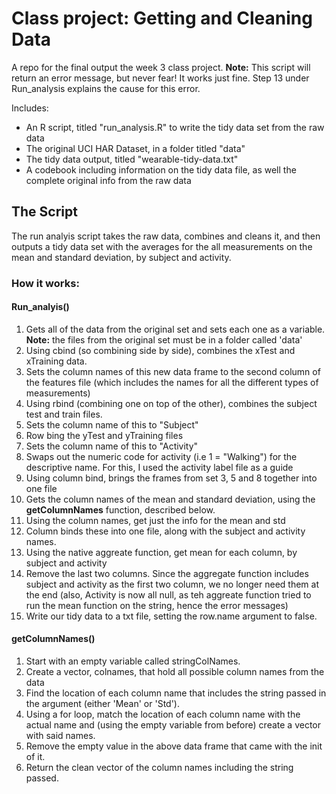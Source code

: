 # Class project: Getting and Cleaning Data
A repo for the final output the week 3 class project.
**Note:** This script will return an error message, but never fear! It works just fine. Step 13 under Run_analysis explains the cause for this error. 

Includes:
* An R script, titled "run_analysis.R" to write the tidy data set from the raw data
* The original UCI HAR Dataset, in a folder titled "data"
* The tidy data output, titled "wearable-tidy-data.txt" 
* A codebook including information on the tidy data file, as well the complete original info from the raw data 

## The Script
The run analyis script takes the raw data, combines and cleans it, and then outputs a tidy data set with the averages for the all measurements on the mean and standard deviation, by subject and activity. 

### How it works:

#### Run_analyis()

1. Gets all of the data from the original set and sets each one as a variable. **Note:** the files from the original set must be in a folder called 'data' 
2. Using cbind (so combining side by side), combines the xTest and xTraining data. 
3. Sets the column names of this new data frame to the second column of the features file (which includes the names for all the different types of measurements)
4. Using rbind (combining one on top of the other), combines the subject test and train files. 
5. Sets the column name of this to "Subject"
6. Row bing the yTest and yTraining files
7. Sets the column name of this to "Activity"
8. Swaps out the numeric code for activity (i.e 1 = "Walking") for the descriptive name. For this, I used the activity label file as a guide
9. Using column bind, brings the frames from set 3, 5 and 8 together into one file
9. Gets the column names of the mean and standard deviation, using the **getColumnNames** function, described below.
10. Using the column names, get just the info for the mean and std
11. Column binds these into one file, along with the subject and activity names. 
12. Using the native aggreate function, get mean for each column, by subject and activity 
13. Remove the last two columns. Since the aggregate function includes subject and activity as the first two column, we no longer need them at the end (also, Activity is now all null, as teh aggreate function tried to run the mean function on the string, hence the error messages)
14. Write our tidy data to a txt file, setting the row.name argument to false. 

#### getColumnNames()

1. Start with an empty variable called stringColNames.
2. Create a vector, colnames, that hold all possible column names from the data 
3. Find the location of each column name that includes the string passed in the argument (either 'Mean' or 'Std').
4. Using a for loop, match the location of each column name with the actual name and (using the empty variable from before) create a vector with said names. 
5. Remove the empty value in the above data frame that came with the init of it.
6. Return the clean vector of the column names including the string passed. 
